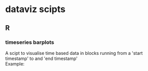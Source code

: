 # dataviz scipts
## R
### timeseries barplots
A scipt to visualise time based data in blocks running from a 'start timestamp' to and 'end timestamp'  
Example:
